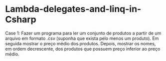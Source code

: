 # Lambda-delegates-and-linq-in-Csharp
  Case 1:
        Fazer um programa para ler um conjunto de produtos a partir de um
        arquivo em formato .csv (suponha que exista pelo menos um produto).
        Em seguida mostrar o preço médio dos produtos. Depois, mostrar os
        nomes, em ordem decrescente, dos produtos que possuem preço
        inferior ao preço médio.
